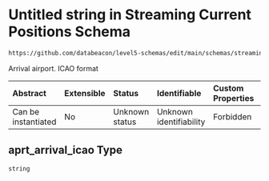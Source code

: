 # Untitled string in Streaming Current Positions Schema

```txt
https://github.com/databeacon/level5-schemas/edit/main/schemas/streaming/currentPositions.schema.json#/properties/aprt_arrival_icao
```

Arrival airport. ICAO format

| Abstract            | Extensible | Status         | Identifiable            | Custom Properties | Additional Properties | Access Restrictions | Defined In                                                                                                |
| :------------------ | :--------- | :------------- | :---------------------- | :---------------- | :-------------------- | :------------------ | :-------------------------------------------------------------------------------------------------------- |
| Can be instantiated | No         | Unknown status | Unknown identifiability | Forbidden         | Allowed               | none                | [currentPositions.schema.json\*](../../out/streaming/currentPositions.schema.json "open original schema") |

## aprt\_arrival\_icao Type

`string`
